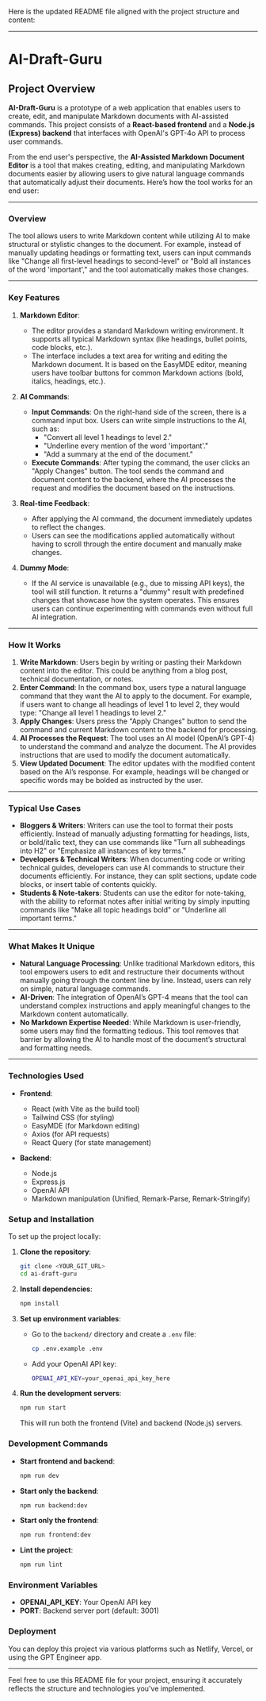 Here is the updated README file aligned with the project structure and content:

---

# AI-Draft-Guru

## Project Overview

**AI-Draft-Guru** is a prototype of a web application that enables users to create, edit, and manipulate Markdown documents with AI-assisted commands. This project consists of a **React-based frontend** and a **Node.js (Express) backend** that interfaces with OpenAI's GPT-4o API to process user commands.

From the end user's perspective, the **AI-Assisted Markdown Document Editor** is a tool that makes creating, editing, and manipulating Markdown documents easier by allowing users to give natural language commands that automatically adjust their documents. Here’s how the tool works for an end user:

---

### **Overview**

The tool allows users to write Markdown content while utilizing AI to make structural or stylistic changes to the document. For example, instead of manually updating headings or formatting text, users can input commands like "Change all first-level headings to second-level" or "Bold all instances of the word 'important'," and the tool automatically makes those changes.

---

### **Key Features**

1. **Markdown Editor**:

   - The editor provides a standard Markdown writing environment. It supports all typical Markdown syntax (like headings, bullet points, code blocks, etc.).
   - The interface includes a text area for writing and editing the Markdown document. It is based on the EasyMDE editor, meaning users have toolbar buttons for common Markdown actions (bold, italics, headings, etc.).
2. **AI Commands**:

   - **Input Commands**: On the right-hand side of the screen, there is a command input box. Users can write simple instructions to the AI, such as:
     - "Convert all level 1 headings to level 2."
     - "Underline every mention of the word 'important'."
     - "Add a summary at the end of the document."
   - **Execute Commands**: After typing the command, the user clicks an "Apply Changes" button. The tool sends the command and document content to the backend, where the AI processes the request and modifies the document based on the instructions.
3. **Real-time Feedback**:

   - After applying the AI command, the document immediately updates to reflect the changes.
   - Users can see the modifications applied automatically without having to scroll through the entire document and manually make changes.
4. **Dummy Mode**:

   - If the AI service is unavailable (e.g., due to missing API keys), the tool will still function. It returns a "dummy" result with predefined changes that showcase how the system operates. This ensures users can continue experimenting with commands even without full AI integration.

---

### **How It Works**

1. **Write Markdown**:
   Users begin by writing or pasting their Markdown content into the editor. This could be anything from a blog post, technical documentation, or notes.
2. **Enter Command**:
   In the command box, users type a natural language command that they want the AI to apply to the document. For example, if users want to change all headings of level 1 to level 2, they would type: "Change all level 1 headings to level 2."
3. **Apply Changes**:
   Users press the "Apply Changes" button to send the command and current Markdown content to the backend for processing.
4. **AI Processes the Request**:
   The tool uses an AI model (OpenAI’s GPT-4) to understand the command and analyze the document. The AI provides instructions that are used to modify the document automatically.
5. **View Updated Document**:
   The editor updates with the modified content based on the AI’s response. For example, headings will be changed or specific words may be bolded as instructed by the user.

---

### **Typical Use Cases**

- **Bloggers & Writers**: Writers can use the tool to format their posts efficiently. Instead of manually adjusting formatting for headings, lists, or bold/italic text, they can use commands like "Turn all subheadings into H2" or "Emphasize all instances of key terms."
- **Developers & Technical Writers**: When documenting code or writing technical guides, developers can use AI commands to structure their documents efficiently. For instance, they can split sections, update code blocks, or insert table of contents quickly.
- **Students & Note-takers**: Students can use the editor for note-taking, with the ability to reformat notes after initial writing by simply inputting commands like "Make all topic headings bold" or "Underline all important terms."

---

### **What Makes It Unique**

- **Natural Language Processing**: Unlike traditional Markdown editors, this tool empowers users to edit and restructure their documents without manually going through the content line by line. Instead, users can rely on simple, natural language commands.
- **AI-Driven**: The integration of OpenAI’s GPT-4 means that the tool can understand complex instructions and apply meaningful changes to the Markdown content automatically.
- **No Markdown Expertise Needed**: While Markdown is user-friendly, some users may find the formatting tedious. This tool removes that barrier by allowing the AI to handle most of the document’s structural and formatting needs.

---

### Technologies Used

- **Frontend**:

  - React (with Vite as the build tool)
  - Tailwind CSS (for styling)
  - EasyMDE (for Markdown editing)
  - Axios (for API requests)
  - React Query (for state management)

- **Backend**:

  - Node.js
  - Express.js
  - OpenAI API
  - Markdown manipulation (Unified, Remark-Parse, Remark-Stringify)

### Setup and Installation

To set up the project locally:

1. **Clone the repository**:

   ```bash
   git clone <YOUR_GIT_URL>
   cd ai-draft-guru
   ```
2. **Install dependencies**:

   ```bash
   npm install
   ```
3. **Set up environment variables**:

   - Go to the `backend/` directory and create a `.env` file:
     ```bash
     cp .env.example .env
     ```
   - Add your OpenAI API key:
     ```bash
     OPENAI_API_KEY=your_openai_api_key_here
     ```
4. **Run the development servers**:

   ```bash
   npm run start
   ```

   This will run both the frontend (Vite) and backend (Node.js) servers.

### Development Commands

- **Start frontend and backend**:
  ```bash
  npm run dev
  ```
- **Start only the backend**:
  ```bash
  npm run backend:dev
  ```
- **Start only the frontend**:
  ```bash
  npm run frontend:dev
  ```
- **Lint the project**:
  ```bash
  npm run lint
  ```

### Environment Variables

- **OPENAI_API_KEY**: Your OpenAI API key
- **PORT**: Backend server port (default: 3001)

### Deployment

You can deploy this project via various platforms such as Netlify, Vercel, or using the GPT Engineer app.

---

Feel free to use this README file for your project, ensuring it accurately reflects the structure and technologies you've implemented.

